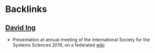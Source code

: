
# Backlinks
## [David Ing](<David Ing.md>)
- Presentation at annual meeting of the International Society for the Systems Sciences 2019, on a federated [wiki](<wiki.md>)

